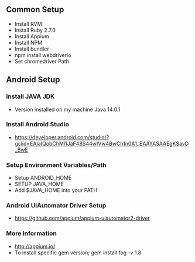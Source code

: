 ## Common Setup
- Install RVM
- Install Ruby 2.7.0
- Install Appium
- Install NPM
- Install bundler
- npm install webdriverio
- Set chromedriver Path


## Android Setup

### Install JAVA JDK
- Version installed on my machine Java 14.0.1

### Install Android Studio
- https://developer.android.com/studio/?gclid=EAIaIQobChMI1JaF48S44wIVw4BwCh1n0A1_EAAYASAAEgKSavD_BwE

### Setup Environment Variables/Path
- Setup ANDROID_HOME
- SETUP JAVA_HOME
- Add $JAVA_HOME into your PATH

### Android UIAutomator Driver Setup
- https://github.com/appium/appium-uiautomator2-driver

### More Information 
- http://appium.io/
- To install specific gem version; gem install fog -v 1.8